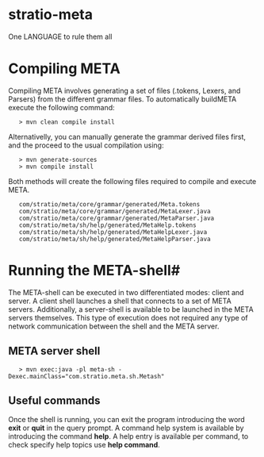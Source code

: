 # stratio-meta #

One LANGUAGE to rule them all

# Compiling META #

Compiling META involves generating a set of files (.tokens, Lexers, and Parsers) from the different grammar files. To automatically buildMETA execute the following command:
```
   > mvn clean compile install
```

Alternativelly, you can manually generate the grammar derived files first, and the proceed to the usual compilation using:
```
   > mvn generate-sources
   > mvn compile install
```

Both methods will create the following files required to compile and execute META.
```
   com/stratio/meta/core/grammar/generated/Meta.tokens
   com/stratio/meta/core/grammar/generated/MetaLexer.java
   com/stratio/meta/core/grammar/generated/MetaParser.java
   com/stratio/meta/sh/help/generated/MetaHelp.tokens
   com/stratio/meta/sh/help/generated/MetaHelpLexer.java
   com/stratio/meta/sh/help/generated/MetaHelpParser.java
```

# Running the META-shell#

The META-shell can be executed in two differentiated modes: client and server. A client shell launches a shell that connects to a set of META servers. Additionally, a server-shell is available to be launched in the META servers themselves. This type of execution does not required any type of network communication between the shell and the META server.

## META server shell ##

```
   > mvn exec:java -pl meta-sh -Dexec.mainClass="com.stratio.meta.sh.Metash"
```

## Useful commands ##
Once the shell is running, you can exit the program introducing the word **exit** or **quit** in the query prompt. A command help system is available by introducing the command **help**. A help entry is available per command, to check specify help topics use **help command**.

